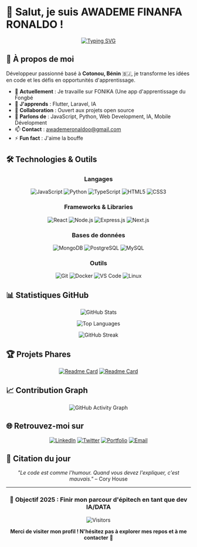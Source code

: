 # 👋 Salut, je suis AWADEME FINANFA RONALDO !

<div align="center">
  
[![Typing SVG](https://readme-typing-svg.herokuapp.com?font=Fira+Code&pause=1000&color=2196F3&center=true&vCenter=true&width=435&lines=Développeur+passionné;Toujours+en+apprentissage;Créateur+de+solutions+innovantes)](https://git.io/typing-svg)

</div>

## 🚀 À propos de moi

Développeur passionné basé à **Cotonou, Bénin** 🇧🇯, je transforme les idées en code et les défis en opportunités d'apprentissage.

- 🔭 **Actuellement** : Je travaille sur FONIKA (Une app d'apprentissage du Fongbé
- 🌱 **J'apprends** : Flutter, Laravel, IA
- 👯 **Collaboration** : Ouvert aux projets open source
- 💬 **Parlons de** : JavaScript, Python, Web Development, IA, Mobile Dévelopment
- 📫 **Contact** : awademeronaldoo@gmail.com
- ⚡ **Fun fact** : J'aime la bouffe 

## 🛠️ Technologies & Outils

<div align="center">

### Langages
![JavaScript](https://img.shields.io/badge/JavaScript-F7DF1E?style=for-the-badge&logo=javascript&logoColor=black)
![Python](https://img.shields.io/badge/Python-3776AB?style=for-the-badge&logo=python&logoColor=white)
![TypeScript](https://img.shields.io/badge/TypeScript-007ACC?style=for-the-badge&logo=typescript&logoColor=white)
![HTML5](https://img.shields.io/badge/HTML5-E34F26?style=for-the-badge&logo=html5&logoColor=white)
![CSS3](https://img.shields.io/badge/CSS3-1572B6?style=for-the-badge&logo=css3&logoColor=white)

### Frameworks & Libraries
![React](https://img.shields.io/badge/React-20232A?style=for-the-badge&logo=react&logoColor=61DAFB)
![Node.js](https://img.shields.io/badge/Node.js-43853D?style=for-the-badge&logo=node.js&logoColor=white)
![Express.js](https://img.shields.io/badge/Express.js-404D59?style=for-the-badge)
![Next.js](https://img.shields.io/badge/Next.js-000000?style=for-the-badge&logo=next.js&logoColor=white)

### Bases de données
![MongoDB](https://img.shields.io/badge/MongoDB-4EA94B?style=for-the-badge&logo=mongodb&logoColor=white)
![PostgreSQL](https://img.shields.io/badge/PostgreSQL-316192?style=for-the-badge&logo=postgresql&logoColor=white)
![MySQL](https://img.shields.io/badge/MySQL-00000F?style=for-the-badge&logo=mysql&logoColor=white)

### Outils
![Git](https://img.shields.io/badge/Git-F05032?style=for-the-badge&logo=git&logoColor=white)
![Docker](https://img.shields.io/badge/Docker-2496ED?style=for-the-badge&logo=docker&logoColor=white)
![VS Code](https://img.shields.io/badge/VS_Code-007ACC?style=for-the-badge&logo=visual-studio-code&logoColor=white)
![Linux](https://img.shields.io/badge/Linux-FCC624?style=for-the-badge&logo=linux&logoColor=black)

</div>

## 📊 Statistiques GitHub

<div align="center">
  
![GitHub Stats](https://github-readme-stats.vercel.app/api?username=Ronaldo-F-dev&show_icons=true&theme=tokyonight&hide_border=true&count_private=true)

![Top Languages](https://github-readme-stats.vercel.app/api/top-langs/?username=Ronaldo-F-dev&layout=compact&theme=tokyonight&hide_border=true)

![GitHub Streak](https://github-readme-streak-stats.herokuapp.com/?user=Ronaldo-F-dev&theme=tokyonight&hide_border=true)

</div>

## 🏆 Projets Phares

<div align="center">

[![Readme Card](https://github-readme-stats.vercel.app/api/pin/?username=Ronaldo-F-dev&repo=PROJET-1&theme=tokyonight&hide_border=true)]([https://github.com/VOTRE-USERNAME/PROJET-1](https://github.com/Ronaldo-F-dev/fonika))
[![Readme Card](https://github-readme-stats.vercel.app/api/pin/?username=Ronaldo-F-dev&repo=PROJET-2&theme=tokyonight&hide_border=true)]([https://github.com/Ronaldo-F-dev/PROJET-2](https://github.com/Ronaldo-F-dev/projet_juridique))

</div>

## 📈 Contribution Graph

<div align="center">
  
![GitHub Activity Graph](https://github-readme-activity-graph.vercel.app/graph?username=Ronaldo-F-dev&theme=tokyo-night&hide_border=true&area=true)

</div>

## 🌐 Retrouvez-moi sur

<div align="center">

[![LinkedIn](https://img.shields.io/badge/LinkedIn-0077B5?style=for-the-badge&logo=linkedin&logoColor=white)]([https://linkedin.com/in/votre-profil](https://www.linkedin.com/in/finanfa-ronaldo-awademe-2a2757232/))
[![Twitter](https://img.shields.io/badge/Twitter-1DA1F2?style=for-the-badge&logo=twitter&logoColor=white)]([https://twitter.com/votre-handle](https://x.com/awademeRonaldo3))
[![Portfolio](https://img.shields.io/badge/Portfolio-FF5722?style=for-the-badge&logo=todoist&logoColor=white)]([https://votre-portfolio.com](https://ronaldo-dev.netlify.app/))
[![Email](https://img.shields.io/badge/Email-D14836?style=for-the-badge&logo=gmail&logoColor=white)](mailto:awademeronaldoo@gmail.com)

</div>

## 💭 Citation du jour

<div align="center">

*"Le code est comme l'humour. Quand vous devez l'expliquer, c'est mauvais."* – Cory House

</div>

---

<div align="center">

### 🎯 Objectif 2025 : **Finir mon parcour d'épitech en tant que dev IA/DATA**

![Visitors](https://api.visitorbadge.io/api/visitors?path=https%3A%2F%2Fgithub.com%2FRonaldo-F-dev&label=Visiteurs&countColor=%23263759&style=flat)

**Merci de visiter mon profil ! N'hésitez pas à explorer mes repos et à me contacter** 🚀

</div>
